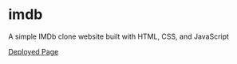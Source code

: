 # imdb
A simple IMDb clone website built with HTML, CSS, and JavaScript

[Deployed Page](https://yilikaloufoua.github.io/imdb/)
